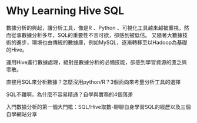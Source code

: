 # Why Learning Hive SQL

數據分析的興起，讓分析工具，像是R 、Python 、可視化工具越來越被重視，然而從事數據分析多年，SQL的重要性不言可欲，卻感到被低估。 又隨著大數據技術的進步，環境也由傳統的數據庫，例如MySQL，逐漸轉移至以Hadoop為基礎的Hive。

運用Hive進行數據處理，絕對是數據分析的必備技能，卻感到學習資源的匱乏與零散。



直接用SQL來分析數據？怎麼沒用python/R？3個面向來考量分析工具的選擇

SQL不難啊，為什麼不容易精通？自學與實務的4個落差

入門數據分析的第一個大門檻：SQL/Hive取數-聊聊自身學習SQL的經歷以及三個自學網站分享
